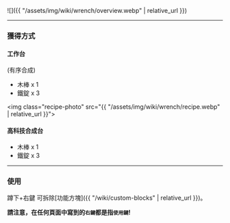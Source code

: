 ![]({{ "/assets/img/wiki/wrench/overview.webp" | relative_url }})

---

### 獲得方式

#### 工作台

(有序合成)

- 木棒 x 1  
- 鐵錠 x 3

<img class="recipe-photo" src="{{ "/assets/img/wiki/wrench/recipe.webp" | relative_url }}">

#### 高科技合成台

- 木棒 x 1  
- 鐵錠 x 3

---

### 使用

蹲下+右鍵 可拆除[功能方塊]({{ "/wiki/custom-blocks" | relative_url }})。  

__請注意，在任何頁面中寫到的`右鍵`都是指`使用鍵`!__

